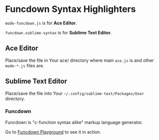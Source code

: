 # Funcdown Syntax Highlighters

`mode-funcdown.js` is for **Ace Editor**. 

`funcdown.sublime-syntax` is for **Sublime Text Editor**.

## Ace Editor 
Place/save the file in Your ace/ directory where main `ace.js` is and other `mode-*.js` files are.

## Sublime Text Editor 
Place/save the file into Your `~/.config/sublime-text/Packages/User` directory. 

### Funcdown
Funcdown is "c-function syntax alike" markup language generator. 

Go to [Funcdown Playground](https://hngts.com/?mkp=fncd#) to see it in action.
